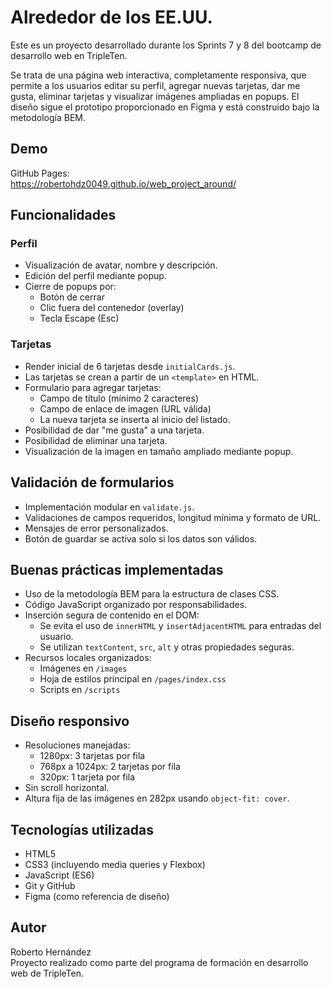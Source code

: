 # Alrededor de los EE.UU.

Este es un proyecto desarrollado durante los Sprints 7 y 8 del bootcamp de desarrollo web en TripleTen.

Se trata de una página web interactiva, completamente responsiva, que permite a los usuarios editar su perfil, agregar nuevas tarjetas, dar me gusta, eliminar tarjetas y visualizar imágenes ampliadas en popups. El diseño sigue el prototipo proporcionado en Figma y está construido bajo la metodología BEM.

## Demo

GitHub Pages:  
https://robertohdz0049.github.io/web_project_around/

## Funcionalidades

### Perfil

- Visualización de avatar, nombre y descripción.
- Edición del perfil mediante popup.
- Cierre de popups por:
  - Botón de cerrar
  - Clic fuera del contenedor (overlay)
  - Tecla Escape (Esc)

### Tarjetas

- Render inicial de 6 tarjetas desde `initialCards.js`.
- Las tarjetas se crean a partir de un `<template>` en HTML.
- Formulario para agregar tarjetas:
  - Campo de título (mínimo 2 caracteres)
  - Campo de enlace de imagen (URL válida)
  - La nueva tarjeta se inserta al inicio del listado.
- Posibilidad de dar "me gusta" a una tarjeta.
- Posibilidad de eliminar una tarjeta.
- Visualización de la imagen en tamaño ampliado mediante popup.

## Validación de formularios

- Implementación modular en `validate.js`.
- Validaciones de campos requeridos, longitud mínima y formato de URL.
- Mensajes de error personalizados.
- Botón de guardar se activa solo si los datos son válidos.

## Buenas prácticas implementadas

- Uso de la metodología BEM para la estructura de clases CSS.
- Código JavaScript organizado por responsabilidades.
- Inserción segura de contenido en el DOM:
  - Se evita el uso de `innerHTML` y `insertAdjacentHTML` para entradas del usuario.
  - Se utilizan `textContent`, `src`, `alt` y otras propiedades seguras.
- Recursos locales organizados:
  - Imágenes en `/images`
  - Hoja de estilos principal en `/pages/index.css`
  - Scripts en `/scripts`

## Diseño responsivo

- Resoluciones manejadas:
  - 1280px: 3 tarjetas por fila
  - 768px a 1024px: 2 tarjetas por fila
  - 320px: 1 tarjeta por fila
- Sin scroll horizontal.
- Altura fija de las imágenes en 282px usando `object-fit: cover`.

## Tecnologías utilizadas

- HTML5
- CSS3 (incluyendo media queries y Flexbox)
- JavaScript (ES6)
- Git y GitHub
- Figma (como referencia de diseño)

## Autor

Roberto Hernández  
Proyecto realizado como parte del programa de formación en desarrollo web de TripleTen.
